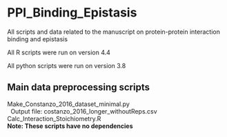 # PPI_Binding_Epistasis
All scripts and data related to the manuscript on protein-protein interaction binding and epistasis

All R scripts were run on version 4.4

All python scripts were run on version 3.8

## Main data preprocessing scripts
Make_Constanzo_2016_dataset_minimal.py <br>
&nbsp; Output file: costanzo_2016_longer_withoutReps.csv <br>
Calc_Interaction_Stoichiometry.R <br>
**Note: These scripts have no dependencies**

##
